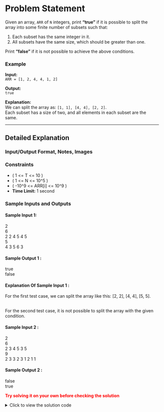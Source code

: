 # Problem Statement

Given an array, `ARR` of `N` integers, print **“true”** if it is possible to split the array into some finite number of subsets such that:
1. Each subset has the same integer in it.
2. All subsets have the same size, which should be greater than one.

Print **“false”** if it is not possible to achieve the above conditions.

### Example

**Input:**  
`ARR = [1, 2, 4, 4, 1, 2]`

**Output:**  
`true`

**Explanation:**  
We can split the array as: `[1, 1], [4, 4], [2, 2]`.  
Each subset has a size of two, and all elements in each subset are the same.

---

## Detailed Explanation

### Input/Output Format, Notes, Images

### Constraints

- \( 1 <= T <= 10 \)
- \( 1 <= N <= 10^5 \)
- \( -10^9 <= ARR[i] <= 10^9 \)
- **Time Limit:** 1 second

### Sample Inputs and Outputs

#### Sample Input 1:
2<br>
6<br>
2 2 4 5 4 5<br>
5<br>
4 3 5 6 3<br>
#### Sample Output 1 :
true<br>
false<br>
#### Explanation Of Sample Input 1 :
For the first test case, we can split the array like this: [2, 2], [4, 4], [5, 5].<br><br>

For the second test case, it is not possible to split the array with the given condition.

#### Sample Input 2 :
2<br>
6<br>
2 3 4 5 3 5<br>
9<br>
2 3 3 2 3 1 2 1 1<br>
#### Sample Output 2 :
false<br>
true

<span style="color: red; font-weight: bold;">Try solving it on your own before checking the solution</span>

<details>
  <summary>Click to view the solution code</summary>

  ```java
  package com;

import java.util.HashMap;
import java.util.HashSet;
import java.util.LinkedHashMap;
import java.util.LinkedHashSet;
import java.util.Map;
import java.util.Scanner;

public class Solution {
	public static boolean isPossibleToSplit(int n, int[] arr) {

		boolean flag = false;// flag to return

		// if array contains only one element
		if (arr.length == 1)
			return flag;

		// otherwise, use map to store frequency
		HashMap<Integer, Integer> checkCount = new LinkedHashMap<>();
		for (Integer i : arr)
			checkCount.put(i, checkCount.getOrDefault(i, 0) + 1);

		// check if map values in set result to 1, to ensure equal subset element count
		HashSet<Integer> check = new LinkedHashSet<>();
		for (Map.Entry<Integer, Integer> temp : checkCount.entrySet()) {
			check.add(temp.getValue());
		}

		if (check.size() == 1 && n != checkCount.size())
			flag = true;

		return flag;
	}

	public static void main(String[] args) {
		Scanner sc = new Scanner(System.in);
		int T = sc.nextInt();

		while (T-- > 0) {
			int N = sc.nextInt();
			int[] arr = new int[N];
			for (int i = 0; i < N; i++) {
				arr[i] = sc.nextInt();
			}
			System.out.println(isPossibleToSplit(N, arr));
		}

		sc.close();
	}
}
</details>
